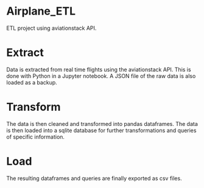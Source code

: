 # Airplane_ETL
ETL project using aviationstack API.

# Extract
Data is extracted from real time flights using the aviationstack API.
This is done with Python in a Jupyter notebook.
A JSON file of the raw data is also loaded as a backup.

# Transform
The data is then cleaned and transformed into pandas dataframes.
The data is then loaded into a sqlite database for further transformations and queries of specific information.

# Load
The resulting dataframes and queries are finally exported as csv files.
